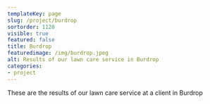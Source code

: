 ```yaml
---
templateKey: page
slug: /project/burdrop
sortorder: 1120
visible: true
featured: false
title: Burdrop
featuredimage: /img/burdrop.jpeg
alt: Results of our lawn care service in Burdrop
categories:
- project
---
```

These are the results of our lawn care service at a client in Burdrop


